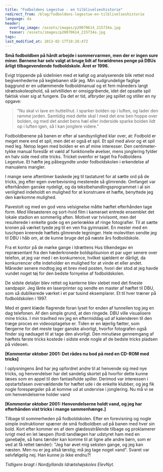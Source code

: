 ```yaml
---
title: "Fodboldens Legestue - en tilblivelseshistorie"
redirect_from: /blog/fodboldens-legestue-en-tilblivelseshistorie
language: da
header:
  overlay_image: /assets/images/p20070614_215734a.jpg
  teaser: /assets/images/p20070614_215734a.jpg
tags:
last_modified_at: 2013-02-17T10:28:47Z
---
```


**Små fodboldben på hårdt arbejde i sommervarmen, men der er ingen sure miner. Børnene har selv valgt at bruge lidt af forældrenes penge på DBUs årligt tilbagevendende fodboldskole. Året er 1996.**

Evigt trippende på sidelinien med et køligt og analyserende blik rettet mod begivenhederne på keglebanen står jeg. Min uudgrundelige faglige baggrund er en udtømmende fodboldmanual og et fem måneders langt idrætsskoleophold, så selvtilliden er omsiggribende, idet det opsatte spil faktisk viser sig at fungere. Da det er tid, afbryder jeg spillet og stiller en ny opgave:

> "Nu skal vi lave en huttelihut. I sparker bolden op i luften, og lader den ramme jorden. Samtidig med dette skal I med det ene ben hoppe over bolden, og med det andet bens hæl eller inderside sparke bolden lidt op i luften igen, så I kan jonglere videre."

Fodboldbenene på banen er efter al sandsynlighed klar over, at: Fodbold er meget mere end et spil, men det er også et spil. Et spil med alvor og et spil med leg. Netop legen med bolden er en af mine interesser. Den centimeter-tykke manual foreslår et væld af funktionelle øvelser, mens jonglering fylder en halv side med otte tricks. Tricket ovenfor er taget fra Fodboldens Legestue. Et hæfte jeg påbegyndte under fodboldskolen i erkendelse af manualens mangler.

I mange sene aftentimer baskede jeg til tastaturet for at sætte ord på de tricks, jeg efter egen overbevisning mesterede så glimrende. Omfanget var efterhånden ganske nydeligt, og da tekstbehandlingsprogrammet i al sin venlighed indeholdt en mulighed for at konstruere et hæfte, benyttede jeg den kærkomne mulighed.

Pavestolt og med en god vens velsignelse måtte hæftet efterhånden tage form. Med lillesøsteren og sort-hvid film i kameraet entrede ensemblet det lokale stadion en sommerlig aften. Motivet var tvivlsomt, men det resulterede i enkelte gode og en perlerække af ringe fotografier. Til at sætte kronen på værket tyede jeg til en ven fra gymnasiet. En mester med en tuschpen kreerede hæftets glimrende tegninger. Hele molevitten sendte jeg til DBU i håb om, at de kunne bruge det på næste års fodboldskole.

Fra et kontor på de mørke gange i Idrættens Hus tilkendegav en repræsentant fra den hæderkronede boldspilsunion et par uger senere over telefon, at jeg var med i en konkurrence, hvilket sjældent er dårligt, da konkurrencer ofte indeholder en mulighed for at vinde et eller andet. Måneder senere modtog jeg et brev med posten, hvori der stod at jeg havde vundet noget tøj for den bedste fornyelse af fodboldskolen.

De sidste detaljer blev rettet og kanterne blev slebet med det fineste sandpapir. Jeg lånte en laserprinter og sendte en master af hæftet til DBU, som så dublikerede værket i et par tusind eksemplarer. Et til hver træner på fodboldskolen i 1997.

Med et grønt klæde flagrende foran lyset for enden af tunnellen tog jeg en dag telefonen. Af den simple grund, at den ringede. DBU ville visualisere mine tricks. I min travlhed rev jeg en eftermiddag ud af kalenderen til den træge proces en videooptagelse er. Tiden er en løjerlig fætter, som færgerne for det meste tager ganske alvorligt, hvorfor fotografen også finder sig nødsaget til at tage den alvorligt. Den minutiøse gennemgang af hæftets første tricks kostede i sidste ende nogle af de bedste tricks pladsen på videoen.

**\[Kommentar oktober 2001: Det rådes nu bod på med en CD-ROM med tricks\]**

I oplysningens ånd har jeg opfordret andre til at henvende sig med nye tricks, og henvendelser har det sandelig skortet på hvorfor dette kunne læses som en appel til den fantasifulde spiller. Derimod var interessen i opstartsfasen overvældende for hæftet ude i de enkelte klubber, og jeg fik nogle forespørgsler på at komme ud at undervise i jonglering. Nu må vi se om henvendelserne holder vand

**\[Kommentar oktober 2001: Henvendelserne holdt vand, og jeg har efterhånden vist tricks i mange sammenhænge.\]**

Tilbage til sommerheden på fodboldskolen. Efter en forevisning og nogle simple instruktioner spæner de små fodboldben ud på banen med hver sin bold. Kort efter kommer en af dem glædesstrålende tilbage og proklamerer ivrigt med en let læspen (fordi tandlægen har udstyret ham med en ganebøjle, så hans tænder kan komme til at ligne alle andre børn, som er ved at få rettet tænder): "Jeg har øvet mig seksten gange, og jeg kan næsten. Men nu er jeg altså tørstig; må jeg tage noget vand". Svaret var selvfølgelig nej. Han kunne jo ikke endnu?!

_Tidligere bragt i Nordjyllands Idrætshøjskoles ElevNyt._
